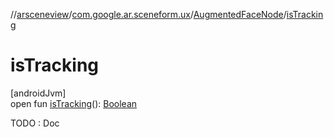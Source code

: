 //[arsceneview](../../../index.md)/[com.google.ar.sceneform.ux](../index.md)/[AugmentedFaceNode](index.md)/[isTracking](is-tracking.md)

# isTracking

[androidJvm]\
open fun [isTracking](is-tracking.md)(): [Boolean](https://kotlinlang.org/api/latest/jvm/stdlib/kotlin/-boolean/index.html)

TODO : Doc
